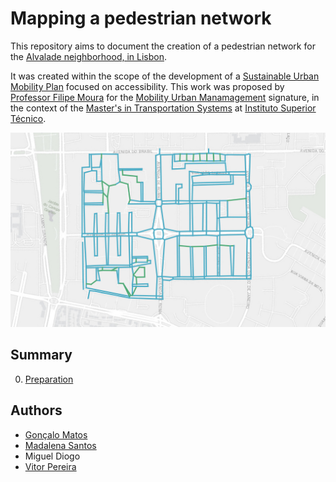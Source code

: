 # Mapping a pedestrian network

This repository aims to document the creation of a pedestrian network for the [Alvalade neighborhood, in Lisbon](https://www.google.com/maps/place/Alvalade,+Lisbon/@38.7549497,-9.1655542,14z/).

It was created within the scope of the development of a [Sustainable Urban Mobility Plan](https://urban-mobility-observatory.transport.ec.europa.eu/sustainable-urban-mobility-plans_en) focused on accessibility. This work was proposed by [Professor Filipe Moura](https://fenix.tecnico.ulisboa.pt/homepage/ist14188) for the [Mobility Urban Manamagement](https://fenix.tecnico.ulisboa.pt/disciplinas/GMU-2/2023-2024/2-semestre) signature, in the context of the [Master's in Transportation Systems](https://www.sistemasdetransportes.pt/) at [Instituto Superior Técnico](https://tecnico.ulisboa.pt).

<img src="./files/network.png" style="zoom: 67%;" />



## Summary

0. [Preparation](./0_Preparation/README.md)



## Authors

- [Gonçalo Matos](https://www.linkedin.com/in/goncalofmatos/)
- [Madalena Santos](https://www.linkedin.com/in/madalena-ayala-santos/)
- Miguel Diogo
- [Vitor Pereira](https://www.linkedin.com/in/v%C3%ADtor-pereira-25506020a/)